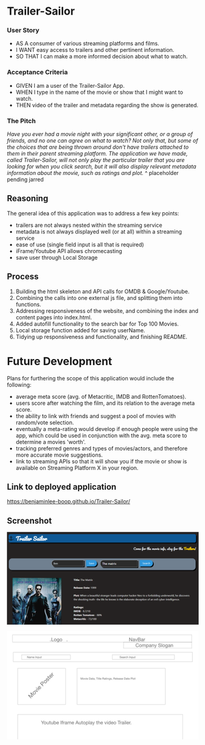 # Trailer-Sailor

### User Story
- AS A consumer of various streaming platforms and films.
- I WANT easy access to trailers and other pertinent information.
- SO THAT I can make a more informed decision about what to watch.

### Acceptance Criteria
- GIVEN I am a user of the Trailer-Sailor App.
- WHEN I type in the name of the movie or show that I might want to watch.
- THEN video of the trailer and metadata regarding the show is generated.

### The Pitch
*Have you ever had a movie night with your significant other, or a group of friends, and no one can agree on what to watch? Not only that, but some of the choices that are being thrown around don't have trailers attached to them in their parent streaming platform. The application we have made, called Trailer-Sailor, will not only play the particular trailer that you are looking for when you click search, but it will also display relevant metadata information about the movie, such as ratings and plot.*
^ placeholder pending jarred

## Reasoning
The general idea of this application was to address a few key points:
- trailers are not always nested within the streaming service
- metadata is not always displayed well (or at all) within a streaming service
- ease of use (single field input is all that is required)
- iFrame/Youtube API allows chromecasting
- save user through Local Storage

## Process
1. Building the html skeleton and API calls for OMDB & Google/Youtube.
2. Combining the calls into one external js file, and splitting them into functions.
3. Addressing responsiveness of the website, and combining the index and content pages into index.html.
4. Added autofill functionality to the search bar for Top 100 Movies.
5. Local storage function added for saving userName.
6. Tidying up responsiveness and functionality, and finishing README.

# Future Development
Plans for furthering the scope of this application would include the following:
- average meta score (avg. of Metacritic, IMDB and RottenTomatoes).
- users score after watching the film, and its relation to the average meta score.
- the ability to link with friends and suggest a pool of movies with random/vote selection.
- eventually a meta-rating would develop if enough people were using the app, which could be used in conjunction with the avg. meta score to determine a movies 'worth'.
- tracking preferred genres and types of movies/actors, and therefore more accurate movie suggestions.
- link to streaming APIs so that it will show you if the movie or show is available on Streaming Platform X in your region.

## Link to deployed application
https://benjaminlee-boop.github.io/Trailer-Sailor/ 

## Screenshot
![Screenshot](https://github.com/BenjaminLee-boop/Trailer-Sailor/blob/main/assets/grab.png?raw=true)

![Wireframe](https://github.com/BenjaminLee-boop/Trailer-Sailor/blob/main/assets/wireframe.jpg?raw=true)
